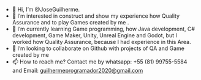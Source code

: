 - 👋 Hi, I’m @JoseGuilherme.
- 👀 I’m interested in construct and show my experience how Quality Assurance and to play Games created by me .
- 🌱 I’m currently learning Game programming, how Java development, C# development, Game Maker, Unity, Unreal Engine and Godot, but I worked how Quality Assurance, because I had experience in this Area.
- 💞️ I’m looking to collaborate on Github with projects of QA and Game created by me 
- 📫 How to reach me? Contact me by whatsapp: +55 (81) 99755-5584 and Email: guilhermeprogramador2020@gmail.com

<!---
MestreVortex/MestreVortex is a ✨ special ✨ repository because its `README.md` (this file) appears on your GitHub profile.
You can click the Preview link to take a look at your changes.
--->
